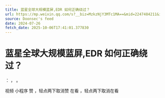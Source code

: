 ```yaml
---
title: 蓝星全球大规模蓝屏,EDR 如何正确绕过？
url: https://mp.weixin.qq.com/s?__biz=MzkzNjY3MTc1MA==&mid=2247484211&idx=1&sn=266d8baaa71c0d4e391c0f2e3844b6ca
source: Doonsec's feed
date: 2024-07-26
fetch_date: 2025-10-06T17:41:01.377830
---
```


# 蓝星全球大规模蓝屏,EDR 如何正确绕过？

：
，
。

视频
小程序
赞
，轻点两下取消赞
在看
，轻点两下取消在看